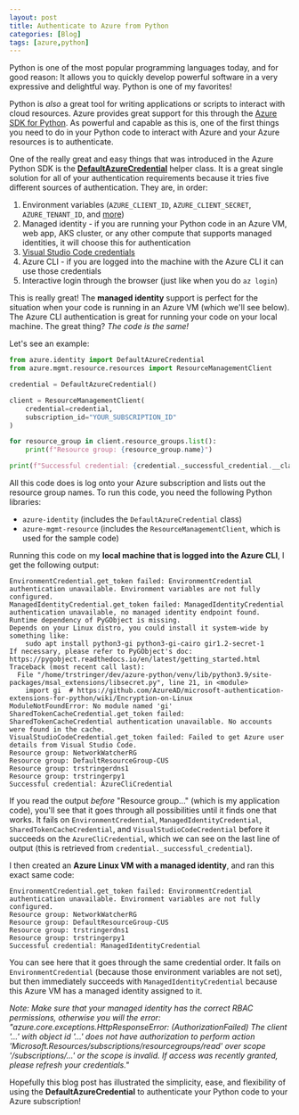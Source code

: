 ```yaml
---
layout: post
title: Authenticate to Azure from Python
categories: [Blog]
tags: [azure,python]
---
```


Python is one of the most popular programming languages today, and for good reason: It allows you to quickly develop powerful software in a very expressive and delightful way. Python is one of my favorites!

Python is *also* a great tool for writing applications or scripts to interact with cloud resources. Azure provides great support for this through the [Azure SDK for Python](https://docs.microsoft.com/en-us/azure/developer/python/azure-sdk-overview). As powerful and capable as this is, one of the first things you need to do in your Python code to interact with Azure and your Azure resources is to authenticate.

One of the really great and easy things that was introduced in the Azure Python SDK is the **[DefaultAzureCredential](https://azuresdkdocs.blob.core.windows.net/$web/python/azure-identity/1.4.0/azure.identity.html#azure.identity.DefaultAzureCredential)** helper class. It is a great single solution for all of your authentication requirements because it tries five different sources of authentication. They are, in order:

1. Environment variables (`AZURE_CLIENT_ID`, `AZURE_CLIENT_SECRET`, `AZURE_TENANT_ID`, and [more](https://azuresdkdocs.blob.core.windows.net/$web/python/azure-identity/1.4.0/azure.identity.html#azure.identity.EnvironmentCredential))
1. Managed identity - if you are running your Python code in an Azure VM, web app, AKS cluster, or any other compute that supports managed identities, it will choose this for authentication
1. [Visual Studio Code credentials](https://azuresdkdocs.blob.core.windows.net/$web/python/azure-identity/1.4.0/azure.identity.html#azure.identity.VisualStudioCodeCredential)
1. Azure CLI - if you are logged into the machine with the Azure CLI it can use those credentials
1. Interactive login through the browser (just like when you do `az login`)

This is really great! The **managed identity** support is perfect for the situation when your code is running in an Azure VM (which we'll see below). The Azure CLI authentication is great for running your code on your local machine. The great thing? *The code is the same!*

Let's see an example:

```python
from azure.identity import DefaultAzureCredential
from azure.mgmt.resource.resources import ResourceManagementClient

credential = DefaultAzureCredential()

client = ResourceManagementClient(
    credential=credential,
    subscription_id="YOUR_SUBSCRIPTION_ID"
)

for resource_group in client.resource_groups.list():
    print(f"Resource group: {resource_group.name}")

print(f"Successful credential: {credential._successful_credential.__class__.__name__}")
```

All this code does is log onto your Azure subscription and lists out the resource group names. To run this code, you need the following Python libraries:

- `azure-identity` (includes the `DefaultAzureCredential` class)
- `azure-mgmt-resource` (includes the `ResourceManagementClient`, which is used for the sample code)

Running this code on my **local machine that is logged into the Azure CLI**, I get the following output:

```
EnvironmentCredential.get_token failed: EnvironmentCredential authentication unavailable. Environment variables are not fully configured.
ManagedIdentityCredential.get_token failed: ManagedIdentityCredential authentication unavailable, no managed identity endpoint found.
Runtime dependency of PyGObject is missing.
Depends on your Linux distro, you could install it system-wide by something like:
    sudo apt install python3-gi python3-gi-cairo gir1.2-secret-1
If necessary, please refer to PyGObject's doc:
https://pygobject.readthedocs.io/en/latest/getting_started.html
Traceback (most recent call last):
  File "/home/trstringer/dev/azure-python/venv/lib/python3.9/site-packages/msal_extensions/libsecret.py", line 21, in <module>
    import gi  # https://github.com/AzureAD/microsoft-authentication-extensions-for-python/wiki/Encryption-on-Linux
ModuleNotFoundError: No module named 'gi'
SharedTokenCacheCredential.get_token failed: SharedTokenCacheCredential authentication unavailable. No accounts were found in the cache.
VisualStudioCodeCredential.get_token failed: Failed to get Azure user details from Visual Studio Code.
Resource group: NetworkWatcherRG
Resource group: DefaultResourceGroup-CUS
Resource group: trstringerdns1
Resource group: trstringerpy1
Successful credential: AzureCliCredential
```

If you read the output *before* "Resource group..." (which is my application code), you'll see that it goes through all possibilities until it finds one that works. It fails on `EnvironmentCredential`, `ManagedIdentityCredential`, `SharedTokenCacheCredential`, and `VisualStudioCodeCredential` before it succeeds on the `AzureCliCredential`, which we can see on the last line of output (this is retrieved from `credential._successful_credential`).

I then created an **Azure Linux VM with a managed identity**, and ran this exact same code:

```
EnvironmentCredential.get_token failed: EnvironmentCredential authentication unavailable. Environment variables are not fully configured.
Resource group: NetworkWatcherRG
Resource group: DefaultResourceGroup-CUS
Resource group: trstringerdns1
Resource group: trstringerpy1
Successful credential: ManagedIdentityCredential
```

You can see here that it goes through the same credential order. It fails on `EnvironmentCredential` (because those environment variables are not set), but then immediately succeeds with `ManagedIdentityCredential` because this Azure VM has a managed identity assigned to it.

*Note: Make sure that your managed identity has the correct RBAC permissions, otherwise you will the error: "azure.core.exceptions.HttpResponseError: (AuthorizationFailed) The client '...' with object id '...' does not have authorization to perform action 'Microsoft.Resources/subscriptions/resourcegroups/read' over scope '/subscriptions/...' or the scope is invalid. If access was recently granted, please refresh your credentials."*

Hopefully this blog post has illustrated the simplicity, ease, and flexibility of using the **DefaultAzureCredential** to authenticate your Python code to your Azure subscription!

